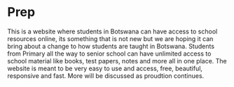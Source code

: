 # Prep
This is a website where students in Botswana can have access to school resources online, its something that is not new but we are hoping it can bring about a change to how students are taught in Botswana.
Students from Primary all the way to senior school can have unlimited access to school material like books, test papers, notes and more all in one place. The website is meant to be very easy to use and access, free, beautiful, responsive and fast. More will be discussed as proudtion continues.
